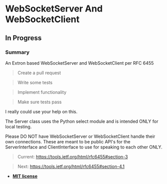 # WebSocketServer And WebSocketClient

## In Progress

### Summary

An Extron based WebSocketServer and WebSocketClient per RFC 6455

> Create a pull request

> Write some tests

> Implement functionality

> Make sure tests pass

I really could use your help on this.

The Server class uses the Python select module and is intended ONLY for local
testing.

Please DO NOT have WebSocketServer or WebSocketClient handle their own
connections. These are meant to be public API's for the ServerInterface
and ClientInterface to use for speaking to each other ONLY.

> Current: https://tools.ietf.org/html/rfc6455#section-3

> Next: https://tools.ietf.org/html/rfc6455#section-4.1

- **[MIT license](http://opensource.org/licenses/mit-license.php)**
